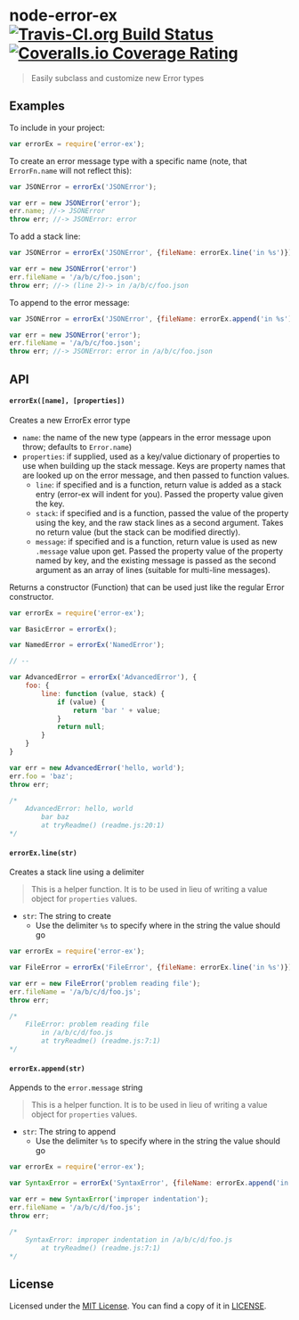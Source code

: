 # node-error-ex [![Travis-CI.org Build Status](https://img.shields.io/travis/Qix-/node-error-ex.svg?style=flat-square)](https://travis-ci.org/Qix-/node-error-ex) [![Coveralls.io Coverage Rating](https://img.shields.io/coveralls/Qix-/node-error-ex.svg?style=flat-square)](https://coveralls.io/r/Qix-/node-error-ex)
> Easily subclass and customize new Error types

## Examples
To include in your project:
```javascript
var errorEx = require('error-ex');
```

To create an error message type with a specific name (note, that `ErrorFn.name`
will not reflect this):
```javascript
var JSONError = errorEx('JSONError');

var err = new JSONError('error');
err.name; //-> JSONError
throw err; //-> JSONError: error
```

To add a stack line:
```javascript
var JSONError = errorEx('JSONError', {fileName: errorEx.line('in %s')});

var err = new JSONError('error')
err.fileName = '/a/b/c/foo.json';
throw err; //-> (line 2)-> in /a/b/c/foo.json
```

To append to the error message:
```javascript
var JSONError = errorEx('JSONError', {fileName: errorEx.append('in %s')});

var err = new JSONError('error');
err.fileName = '/a/b/c/foo.json';
throw err; //-> JSONError: error in /a/b/c/foo.json
```

## API

#### `errorEx([name], [properties])`
Creates a new ErrorEx error type

- `name`: the name of the new type (appears in the error message upon throw;
  defaults to `Error.name`)
- `properties`: if supplied, used as a key/value dictionary of properties to
  use when building up the stack message. Keys are property names that are
  looked up on the error message, and then passed to function values.
	- `line`: if specified and is a function, return value is added as a stack
    entry (error-ex will indent for you). Passed the property value given
    the key.
  - `stack`: if specified and is a function, passed the value of the property
    using the key, and the raw stack lines as a second argument. Takes no
    return value (but the stack can be modified directly).
  - `message`: if specified and is a function, return value is used as new
    `.message` value upon get. Passed the property value of the property named
    by key, and the existing message is passed as the second argument as an
    array of lines (suitable for multi-line messages).

Returns a constructor (Function) that can be used just like the regular Error
constructor.

```javascript
var errorEx = require('error-ex');

var BasicError = errorEx();

var NamedError = errorEx('NamedError');

// --

var AdvancedError = errorEx('AdvancedError'), {
	foo: {
		line: function (value, stack) {
			if (value) {
				return 'bar ' + value;
			}
			return null;
		}
	}
}

var err = new AdvancedError('hello, world');
err.foo = 'baz';
throw err;

/*
	AdvancedError: hello, world
	    bar baz
	    at tryReadme() (readme.js:20:1)
*/
```

#### `errorEx.line(str)`
Creates a stack line using a delimiter

> This is a helper function. It is to be used in lieu of writing a value object
> for `properties` values.

- `str`: The string to create
  - Use the delimiter `%s` to specify where in the string the value should go

```javascript
var errorEx = require('error-ex');

var FileError = errorEx('FileError', {fileName: errorEx.line('in %s')});

var err = new FileError('problem reading file');
err.fileName = '/a/b/c/d/foo.js';
throw err;

/*
	FileError: problem reading file
	    in /a/b/c/d/foo.js
	    at tryReadme() (readme.js:7:1)
*/
```

#### `errorEx.append(str)`
Appends to the `error.message` string

> This is a helper function. It is to be used in lieu of writing a value object
> for `properties` values.

- `str`: The string to append
  - Use the delimiter `%s` to specify where in the string the value should go

```javascript
var errorEx = require('error-ex');

var SyntaxError = errorEx('SyntaxError', {fileName: errorEx.append('in %s')});

var err = new SyntaxError('improper indentation');
err.fileName = '/a/b/c/d/foo.js';
throw err;

/*
	SyntaxError: improper indentation in /a/b/c/d/foo.js
	    at tryReadme() (readme.js:7:1)
*/
```

## License
Licensed under the [MIT License](http://opensource.org/licenses/MIT).
You can find a copy of it in [LICENSE](LICENSE).
